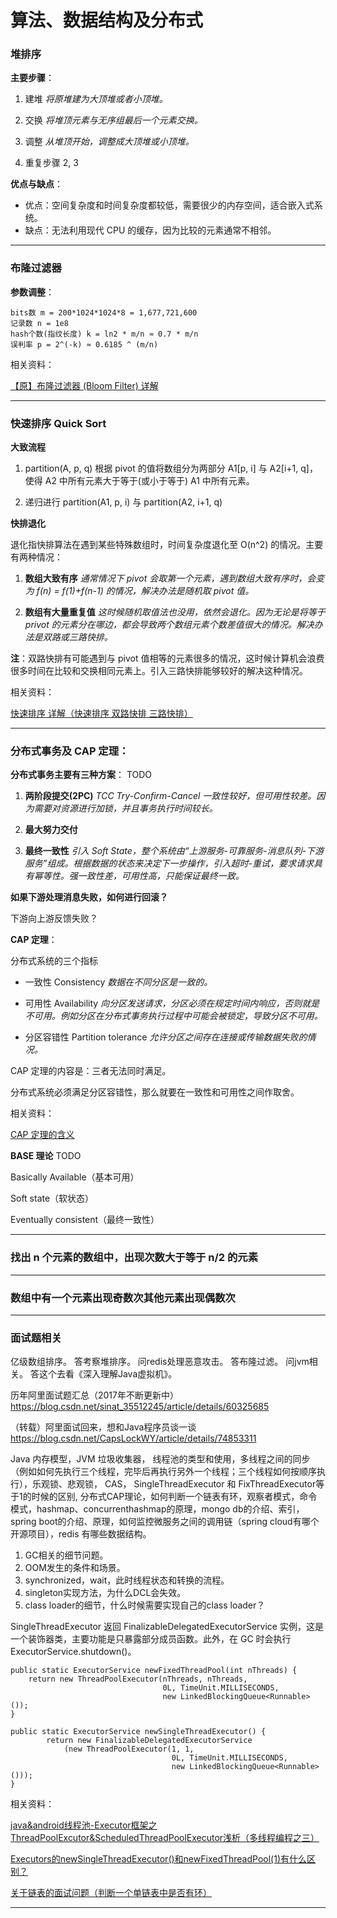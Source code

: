 # 算法、数据结构及分布式

### 堆排序

**主要步骤**：

1. 建堆 *将原堆建为大顶堆或者小顶堆。*

2. 交换 *将堆顶元素与无序组最后一个元素交换。*

3. 调整 *从堆顶开始，调整成大顶堆或小顶堆。*

4. 重复步骤 2, 3

**优点与缺点**：

- 优点：空间复杂度和时间复杂度都较低，需要很少的内存空间，适合嵌入式系统。
- 缺点：无法利用现代 CPU 的缓存，因为比较的元素通常不相邻。

----------

### 布隆过滤器

**参数调整**：

    bits数 m = 200*1024*1024*8 = 1,677,721,600
    记录数 n = 1e8
    hash个数(指纹长度) k = ln2 * m/n ≈ 0.7 * m/n
    误判率 p = 2^(-k) ≈ 0.6185 ^ (m/n)

相关资料：

[【原】布隆过滤器 (Bloom Filter) 详解](http://www.cnblogs.com/allensun/archive/2011/02/16/1956532.html)

----------

### 快速排序 Quick Sort

**大致流程**

1. partition(A, p, q) 根据 pivot 的值将数组分为两部分 A1[p, i] 与 A2[i+1, q]，使得 A2 中所有元素大于等于(或小于等于) A1 中所有元素。

2. 递归进行 partition(A1, p, i) 与 partition(A2, i+1, q)

**快排退化**

退化指快排算法在遇到某些特殊数组时，时间复杂度退化至 O(n^2) 的情况。主要有两种情况：

1. **数组大致有序** *通常情况下 pivot 会取第一个元素，遇到数组大致有序时，会变为 f(n) = f(1)+f(n-1) 的情况，解决办法是随机取 pivot 值。*

2. **数组有大量重复值** *这时候随机取值法也没用，依然会退化。因为无论是将等于 privot 的元素分在哪边，都会导致两个数组元素个数差值很大的情况。解决办法是双路或三路快排。*

**注**：双路快排有可能遇到与 pivot 值相等的元素很多的情况，这时候计算机会浪费很多时间在比较和交换相同元素上。引入三路快排能够较好的解决这种情况。

相关资料：

[快速排序 详解（快速排序 双路快排 三路快排）](https://blog.csdn.net/k_koris/article/details/80585979)

----------

### 分布式事务及 CAP 定理：

**分布式事务主要有三种方案**： TODO

1. **两阶段提交(2PC)** *TCC Try-Confirm-Cancel 一致性较好，但可用性较差。因为需要对资源进行加锁，并且事务执行时间较长。*

2. **最大努力交付** 

3. **最终一致性** *引入 Soft State，整个系统由“上游服务-可靠服务-消息队列-下游服务”组成。根据数据的状态来决定下一步操作，引入超时-重试，要求请求具有幂等性。强一致性差，可用性高，只能保证最终一致。*

**如果下游处理消息失败，如何进行回滚？**

下游向上游反馈失败？

**CAP 定理**：

分布式系统的三个指标

- 一致性 Consistency *数据在不同分区是一致的。*

- 可用性 Availability *向分区发送请求，分区必须在规定时间内响应，否则就是不可用。例如分区在分布式事务执行过程中可能会被锁定，导致分区不可用。*

- 分区容错性 Partition tolerance *允许分区之间存在连接或传输数据失败的情况。*

CAP 定理的内容是：三者无法同时满足。

分布式系统必须满足分区容错性，那么就要在一致性和可用性之间作取舍。

相关资料：

[CAP 定理的含义](http://www.ruanyifeng.com/blog/2018/07/cap.html)

**BASE 理论** TODO

Basically Available（基本可用）

Soft state（软状态）

Eventually consistent（最终一致性）

----------

### 找出 n 个元素的数组中，出现次数大于等于 n/2 的元素

----------

### 数组中有一个元素出现奇数次其他元素出现偶数次

----------

### 面试题相关

亿级数组排序。
答考察堆排序。
问redis处理恶意攻击。
答布隆过滤。
问jvm相关。
答这个去看《深入理解Java虚拟机》。

历年阿里面试题汇总（2017年不断更新中） https://blog.csdn.net/sinat_35512245/article/details/60325685

（转载）阿里面试回来，想和Java程序员谈一谈 https://blog.csdn.net/CapsLockWY/article/details/74853311

Java 内存模型，JVM 垃圾收集器， 线程池的类型和使用，多线程之间的同步（例如如何先执行三个线程，完毕后再执行另外一个线程；三个线程如何按顺序执行），乐观锁、悲观锁， CAS， SingleThreadExecutor 和 FixThreadExecutor等于1的时候的区别, 分布式CAP理论，如何判断一个链表有环，观察者模式，命令模式，hashmap、concurrenthashmap的原理，mongo db的介绍、索引，spring boot的介绍、原理，如何监控微服务之间的调用链（spring cloud有哪个开源项目），redis 有哪些数据结构。

1. GC相关的细节问题。
2. OOM发生的条件和场景。
3. synchronized，wait，此时线程状态和转换的流程。
4. singleton实现方法，为什么DCL会失效。
5. class loader的细节，什么时候需要实现自己的class loader？

SingleThreadExecutor 返回 FinalizableDelegatedExecutorService 实例，这是一个装饰器类，主要功能是只暴露部分成员函数。此外，在 GC 时会执行 ExecutorService.shutdown()。 

	public static ExecutorService newFixedThreadPool(int nThreads) {
		return new ThreadPoolExecutor(nThreads, nThreads,
								      0L, TimeUnit.MILLISECONDS,
								      new LinkedBlockingQueue<Runnable>());
	}
	
	public static ExecutorService newSingleThreadExecutor() {
	        return new FinalizableDelegatedExecutorService
	            (new ThreadPoolExecutor(1, 1,
	                                    0L, TimeUnit.MILLISECONDS,
	                                    new LinkedBlockingQueue<Runnable>()));
	}

相关资料：

[java&android线程池-Executor框架之ThreadPoolExcutor&ScheduledThreadPoolExecutor浅析（多线程编程之三）](https://blog.csdn.net/javazejian/article/details/50890554)

[Executors的newSingleThreadExecutor()和newFixedThreadPool(1)有什么区别？](https://segmentfault.com/q/1010000011185322/a-1020000011188451)

[关于链表的面试问题（判断一个单链表中是否有环）](https://www.cnblogs.com/ghimtim/p/4882916.html)

----------